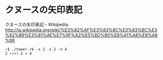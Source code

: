 # クヌースの矢印表記

クヌースの矢印表記 - Wikipedia
http://ja.wikipedia.org/wiki/%E3%82%AF%E3%83%8C%E3%83%BC%E3%82%B9%E3%81%AE%E7%9F%A2%E5%8D%B0%E8%A1%A8%E8%A8%98

    ~$ ./tower.rb -x 2 -x 2 -n 4
    2 ↑↑↑↑ 2 = 4

